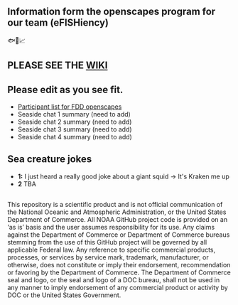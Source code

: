 ## Information form the openscapes program for our team (eFISHiency)

🐟📡📈

## PLEASE SEE THE [WIKI](https://github.com/AJONES8/FMRD_CRB_Openscapes_eFISHiency/wiki) ##


## Please edit as you see fit.

- [Participant list for FDD openscapes](https://docs.google.com/spreadsheets/d/1Xv-N-_PiJwbgrtxXFtRUI_-spq92ZjSylPxMKRWEqfE/edit#gid=0) 
- Seaside chat 1 summary (need to add)
- Seaside chat 2 summary (need to add)
- Seaside chat 3 summary (need to add)
- Seaside chat 4 summary (need to add)

## Sea creature jokes

- **1:** I just heard a really good joke about a giant squid -> It's Kraken me up 
- **2** TBA

## 

This repository is a scientific product and is not official communication of the National Oceanic and Atmospheric Administration, or the United States Department of Commerce. All NOAA GitHub project code is provided on an ‘as is’ basis and the user assumes responsibility for its use. Any claims against the Department of Commerce or Department of Commerce bureaus stemming from the use of this GitHub project will be governed by all applicable Federal law. Any reference to specific commercial products, processes, or services by service mark, trademark, manufacturer, or otherwise, does not constitute or imply their endorsement, recommendation or favoring by the Department of Commerce. The Department of Commerce seal and logo, or the seal and logo of a DOC bureau, shall not be used in any manner to imply endorsement of any commercial product or activity by DOC or the United States Government.
